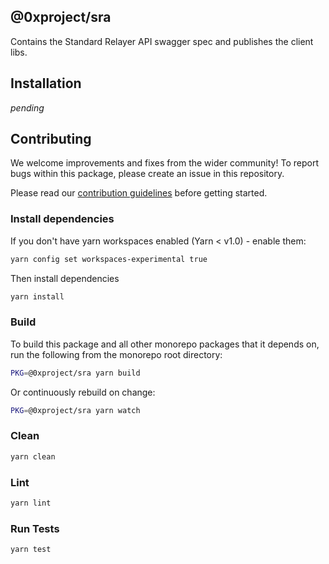 ## @0xproject/sra

Contains the Standard Relayer API swagger spec and publishes the client libs.

## Installation

_pending_

## Contributing

We welcome improvements and fixes from the wider community! To report bugs within this package, please create an issue in this repository.

Please read our [contribution guidelines](../../CONTRIBUTING.md) before getting started.

### Install dependencies

If you don't have yarn workspaces enabled (Yarn < v1.0) - enable them:

```bash
yarn config set workspaces-experimental true
```

Then install dependencies

```bash
yarn install
```

### Build

To build this package and all other monorepo packages that it depends on, run the following from the monorepo root directory:

```bash
PKG=@0xproject/sra yarn build
```

Or continuously rebuild on change:

```bash
PKG=@0xproject/sra yarn watch
```

### Clean

```bash
yarn clean
```

### Lint

```bash
yarn lint
```

### Run Tests

```bash
yarn test
```
